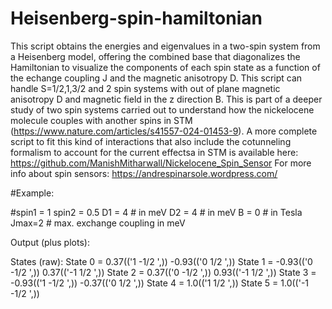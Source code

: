 # Heisenberg-spin-hamiltonian 
This script obtains the energies and eigenvalues in a two-spin system from a Heisenberg model, offering the combined base that diagonalizes the Hamiltonian to visualize the components of each spin state as a function of the echange coupling J and the magnetic anisotropy D. This script can handle S=1/2,1,3/2 and 2 spin systems with out of plane magnetic anisotropy D and magnetic field in the z direction B. 
This is part of a deeper study of two spin systems carried out to understand how the nickelocene molecule couples with another spins in STM (https://www.nature.com/articles/s41557-024-01453-9). A more complete script to fit this kind of interactions that also include the cotunneling formalism to account for the current effectsa in STM is available here: https://github.com/ManishMitharwall/Nickelocene_Spin_Sensor
For more info about spin sensors: https://andrespinarsole.wordpress.com/

#Example: 

#spin1 = 1
spin2 = 0.5
D1 = 4   # in meV
D2 = 4   # in meV
B = 0    # in Tesla
Jmax=2  # max. exchange coupling in meV

Output (plus plots):

States (raw):
State 0 = 0.37(('1 -1/2 ',)) -0.93(('0 1/2 ',))
State 1 = -0.93(('0 -1/2 ',)) 0.37(('-1 1/2 ',))
State 2 = 0.37(('0 -1/2 ',)) 0.93(('-1 1/2 ',))
State 3 = -0.93(('1 -1/2 ',)) -0.37(('0 1/2 ',))
State 4 = 1.0(('1 1/2 ',))
State 5 = 1.0(('-1 -1/2 ',))

